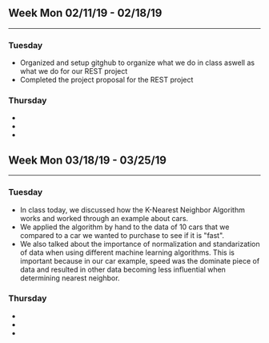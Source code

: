 ## Week Mon 02/11/19 - 02/18/19
---
### Tuesday 
* Organized and setup gitghub to organize what we do in class aswell as what we do for our REST project
* Completed the project proposal for the REST project

### Thursday 
*
*
*

## Week Mon 03/18/19 - 03/25/19
---
### Tuesday 
* In class today, we discussed how the K-Nearest Neighbor Algorithm works and worked through an example about cars.
* We applied the algorithm by hand to the data of 10 cars that we compared to a car we wanted to purchase to see if it is "fast".
* We also talked about the importance of normalization and standarization of data when using different machine learning algorithms. This is important because in our car example, speed was the dominate piece of data and resulted in other data becoming less influential when determining nearest neighbor.

### Thursday
*
*
*


